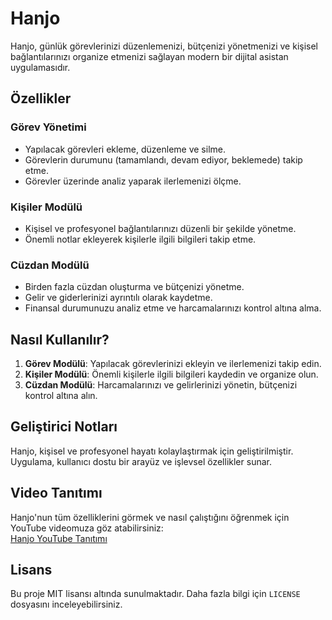 # Hanjo  

Hanjo, günlük görevlerinizi düzenlemenizi, bütçenizi yönetmenizi ve kişisel bağlantılarınızı organize etmenizi sağlayan modern bir dijital asistan uygulamasıdır.  

## Özellikler  

### Görev Yönetimi  
- Yapılacak görevleri ekleme, düzenleme ve silme.  
- Görevlerin durumunu (tamamlandı, devam ediyor, beklemede) takip etme.  
- Görevler üzerinde analiz yaparak ilerlemenizi ölçme.  

### Kişiler Modülü  
- Kişisel ve profesyonel bağlantılarınızı düzenli bir şekilde yönetme.  
- Önemli notlar ekleyerek kişilerle ilgili bilgileri takip etme.  

### Cüzdan Modülü  
- Birden fazla cüzdan oluşturma ve bütçenizi yönetme.  
- Gelir ve giderlerinizi ayrıntılı olarak kaydetme.  
- Finansal durumunuzu analiz etme ve harcamalarınızı kontrol altına alma.  

## Nasıl Kullanılır?  

1. **Görev Modülü**: Yapılacak görevlerinizi ekleyin ve ilerlemenizi takip edin.  
2. **Kişiler Modülü**: Önemli kişilerle ilgili bilgileri kaydedin ve organize olun.  
3. **Cüzdan Modülü**: Harcamalarınızı ve gelirlerinizi yönetin, bütçenizi kontrol altına alın.  

## Geliştirici Notları  

Hanjo, kişisel ve profesyonel hayatı kolaylaştırmak için geliştirilmiştir. Uygulama, kullanıcı dostu bir arayüz ve işlevsel özellikler sunar.  

## Video Tanıtımı  
Hanjo'nun tüm özelliklerini görmek ve nasıl çalıştığını öğrenmek için YouTube videomuza göz atabilirsiniz:  
[Hanjo YouTube Tanıtımı](https://www.youtube.com/watch?v=9_Mi8WRUtB4)  

## Lisans  
Bu proje MIT lisansı altında sunulmaktadır. Daha fazla bilgi için `LICENSE` dosyasını inceleyebilirsiniz.  
